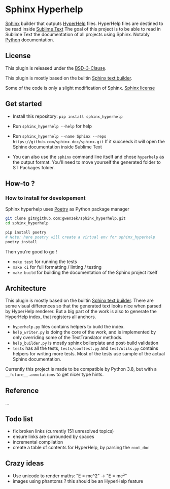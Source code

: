 # Sphinx Hyperhelp

[Sphinx](https://www.sphinx-doc.org/en/master/index.html) builder that outputs 
[HyperHelp](https://github.com/STealthy-and-haSTy/hyperhelpcore) files.
HyperHelp files are destined to be read inside [Sublime Text](https://www.sublimetext.com/)
The goal of this project is to be able to read in Sublime Text
the documentation of all projects using Sphinx.
Notably [Python](https://docs.python.org/3/) documentation.

## License

This plugin is released under the [BSD-3-Clause](https://opensource.org/licenses/BSD-3-Clause).

This plugin is mostly based on the builtin [Sphinx text builder](https://www.sphinx-doc.org/en/master/usage/builders/index.html?highlight=text%20builder#sphinx.builders.text.TextBuilder).

Some of the code is only a slight modification of Sphinx.
[Sphinx license](./LICENSE#17)


## Get started

* Install this repository: `pip install sphinx_hyperhelp`

* Run `sphinx_hyperhelp --help` for help

* Run `sphinx_hyperhelp --name Sphinx --repo https://github.com/sphinx-doc/sphinx.git`
  If it succeeds it will open the Sphinx documentation inside Sublime Text

* You can also use the `sphinx` command line itself
and chose `hyperhelp` as the output format.
You'll need to move yourself the generated folder to ST Packages folder.


## How-to ?

### How to install for developement

Sphinx hyperhelp uses [Poetry](https://python-poetry.org/) as Python package manager

```sh
git clone git@github.com:gwenzek/sphinx_hyperhelp.git
cd sphinx_hyperhelp

pip install poetry
# Note: here poetry will create a virtual env for sphinx_hyperhelp
poetry install
```

Then you're good to go !
* `make test` for running the tests
* `make ci` for full formatting / linting / testing
* `make build` for building the documentation of the Sphinx project itself


## Architecture

This plugin is mostly based on the builtin [Sphinx text builder](https://www.sphinx-doc.org/en/master/usage/builders/index.html?highlight=text%20builder#sphinx.builders.text.TextBuilder).
There are some visual differences so that the generated text looks
nice when parsed by HyperHelp renderer.
But a big part of the work is also to generate the HyperHelp index,
that registers all anchors.

* `hyperhelp.py` files contains helpers to build the index.
* `help_writer.py` is doing the core of the work,
  and is implemented by only overriding
  some of the TextTranslator methods.
* `help_builder.py` is mostly sphinx boilerplate and post-build validation
* `tests` has all the tests, `tests/conftest.py` and `test/utils.py` 
  contains helpers for writing more tests.
  Most of the tests use sample of the actual Sphinx documentation.

Currently this project is made to be compatible by Python 3.8,
but with a `__future__.annotations` to get nicer type hints.


## Reference

...

## Todo list

* fix broken links (currently 151 unresolved topics)
* ensure links are surrounded by spaces
* incremental compilation 
* create a table of contents for HyperHelp, by parsing the `root_doc`

## Crazy ideas

* Use unicode to render maths: "E = mc^2" -> "E = mc²"
* images using phantoms ? this should be an HyperHelp feature

